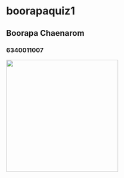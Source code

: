 # boorapaquiz1
## Boorapa Chaenarom
### 6340011007

<img src="assets/images/boorapaquizd1.png" style="width: 300px;">